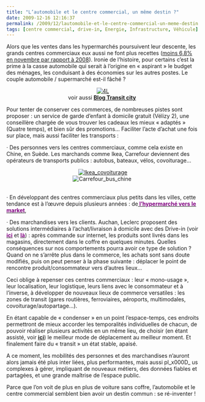 ```yaml
---
title: "L’automobile et le centre commercial, un même destin ?"
date: 2009-12-16 12:16:37
permalink: /2009/12/lautomobile-et-le-centre-commercial-un-meme-destin.html
tags: [centre commercial, drive-in, Energie, Infrastructure, Véhicule]
---
```


<p class="MsoNormal"><span>Alors que les ventes dans les hypermarchés poursuivent leur descente, les grands centres commerciaux eux aussi ne font plus recettes (<a href="http://www.lemonde.fr/economie/article/2009/12/14/face-a-un-certain-essoufflement-le-modele-du-centre-commercial-tente-de-se-reinventer_1280306_3234.html">moins 6,8% en novembre par rapport à 2008</a>). Ironie de l’histoire, pour certains c’est la prime à la casse automobile qui serait à l’origine en « aspirant » le budget des ménages, les conduisant à des économies sur les autres postes. Le couple automobile / supermarché est-il fâché ?</span></p> <p class="MsoNormal"><span></span></p> <p align="center" class="MsoNormal"><span><a href="https://gabrielplassat.github.io/transportsdufutur/wp-content/uploads/sites/6/old/6a0120a66d2ad4970b0128765a3e74970c-pi.jpg"><img alt="4L" border="0" class="asset asset-image at-xid-6a0120a66d2ad4970b0128765a3e74970c " src="/wp-content/uploads/sites/6/old/6a0120a66d2ad4970b0128765a3e74970c-800wi.jpg" title="4L" /></a> <br />voir aussi <a href="http://transit-city.blogspot.com/" target="_blank"><strong>Blog Transit city</strong></a> </span></p> <p align="center" class="MsoNormal"><span></span></p> <p class="MsoNormal"><span></span></p>   <!--more-->  <p class="MsoNormal"><span>Pour tenter de conserver ces commerces, de nombreuses pistes sont proposer : un service de garde d’enfant à domicile gratuit (Vélizy 2), une conseillère chargée de vous trouver les cadeaux les mieux « adaptés » (Quatre temps), et bien sûr des promotions… Faciliter l’acte d’achat une fois sur place, mais aussi faciliter les transports : </span></p> <p class="MsoNormal"><span><span>·<span> </span></span></span><span dir="ltr"><span>Des personnes vers les centres commerciaux, comme cela existe en Chine, en Suède. Les marchands comme Ikea, Carrefour deviennent des opérateurs de transports publics : autobus, bateaux, vélos, covoiturage…</span></span></p> <p align="center" class="MsoNormal"><span dir="ltr"><span><a href="https://gabrielplassat.github.io/transportsdufutur/wp-content/uploads/sites/6/old/6a0120a66d2ad4970b0120a7574834970b-pi.png" rel="lightbox"><img alt="Ikea_covoiturage" border="0" class="asset asset-image at-xid-6a0120a66d2ad4970b0120a7574834970b " src="/wp-content/uploads/sites/6/old/6a0120a66d2ad4970b0120a7574834970b-120pi.png" title="Ikea_covoiturage" /></a> <br /><img alt="Carrefour_bus_chine" border="0" class="asset asset-image at-xid-6a0120a66d2ad4970b0120a75746cb970b " src="/wp-content/uploads/sites/6/old/6a0120a66d2ad4970b0120a75746cb970b-120pi.jpg" title="Carrefour_bus_chine" /> <br />  <br /></span></span></p> <p class="MsoNormal"><span><span>·<span> </span></span></span><span dir="ltr"><span>En développant des centres commerciaux plus petits dans les villes, cette tendance est à l’œuvre depuis plusieurs années : de<strong><span style="text-decoration: underline"><a href="http://www.signaux-faibles.fr/"><font color="#800080"> l’hypermarché vers le market</font></a></span></strong>,</span></span></p> <p class="MsoNormal"><span dir="ltr"><span></span></span></p> <p class="MsoNormal"><span><span>·<span> </span></span></span><span dir="ltr"><span>Des marchandises vers les clients. Auchan, Leclerc proposent des solutions intermédiaires à l’achat/livraison à domicile avec des Drive-in (voir <strong><span style="text-decoration: underline"><a href="http://www.auchandrive.fr/"><font color="#800080">ici</font></a></span></strong> et <strong><span style="text-decoration: underline"><a href="http://www.expressdrive.fr/"><font color="#800080">là</font></a></span></strong>) : après commande sur internet, les produits sont livrés dans les magasins, directement dans le coffre en quelques minutes. Quelles conséquences sur nos comportements pourra avoir ce type de solution ? Quand on ne s’arrête plus dans le commerce, les achats sont sans doute modifiés, puis on peut penser à la phase suivante : déplacer le point de rencontre produit/consommateur vers d’autres lieux...</span></span></p> <p class="MsoNormal"><strong><span></span></strong></p> <p class="MsoNormal"><span>Ceci oblige à repenser ces centres commerciaux : leur « mono-usage », leur localisation, leur logistique, leurs liens avec le consommateur et à l’inverse, à développer de nouveaux lieux de commerce versatiles : les zones de transit (gares routières, ferroviaires, aéroports, multimodales, covoiturage/autopartage…). </span></p> <p class="MsoNormal"><span></span></p> <p class="MsoNormal"><span>En étant capable de « condenser » en un point l’espace-temps, ces endroits permettront de mieux accorder les temporalités individuelles de chacun, de pouvoir réaliser plusieurs activités en un même lieu, de choisir (en étant assisté, voir <strong><span style="text-decoration: underline"><a href="http://www.typepad.com/site/blogs/6a0120a66d2ad4970b0128756e7ed4970c/post/6a0120a66d2ad4970b012875a85d74970c/edit">ici</a></span></strong>) le meilleur mode de déplacement au meilleur moment. Et finalement faire du « transit » un état stable, apaisé.</span></p> <p class="MsoNormal"><span></span></p> <p class="MsoNormal"><span>A ce moment, les mobilités des personnes et des marchandises n’auront alors jamais été plus inter liées, plus performantes, mais aussi pl_x000D_
us complexes à gérer, impliquant de nouveaux métiers, des données fiables et partagées, et une grande maîtrise de l’espace public.</span></p> <p class="MsoNormal"><span></span></p> <p class="MsoNormal"><span>Parce que l’on voit de plus en plus de voiture sans coffre, l’automobile et le centre commercial semblent bien avoir un destin commun : se ré-inventer !</span></p>
